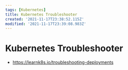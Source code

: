 ```yaml
---
tags: [Kubernetes]
title: Kubernetes Troubleshooter
created: '2021-11-17T23:38:52.115Z'
modified: '2021-11-17T23:39:08.983Z'
---
```


# Kubernetes Troubleshooter

* https://learnk8s.io/troubleshooting-deployments
